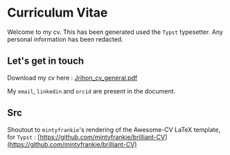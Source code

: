 # Curriculum Vitae
Welcome to my cv. This has been generated used the `Typst` typesetter. Any personal information has been redacted.
## Let's get in touch
Download my cv here : [Jrihon\_cv\_general.pdf](https://github.com/jrihon/cv)

My `email`, `linkedin` and `orcid` are present in the document.
## Src
Shoutout to `mintyfrankie`'s rendering of the Awesome-CV LaTeX template, for `Typst` : [https://github.com/mintyfrankie/brilliant-CV](https://github.com/mintyfrankie/brilliant-CV)
